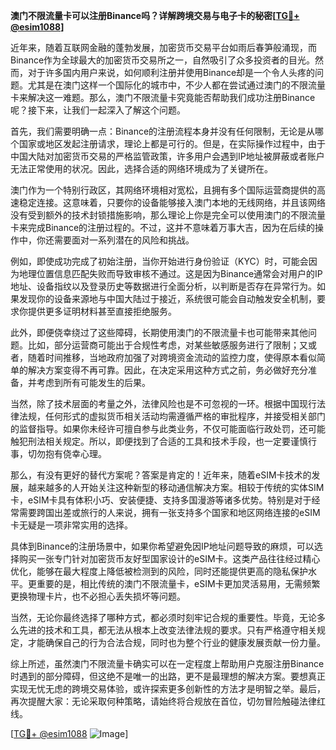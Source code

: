 **澳门不限流量卡可以注册Binance吗？详解跨境交易与电子卡的秘密[[TG💪+ @esim1088](https://t.me/s/esim1088)]**

近年来，随着互联网金融的蓬勃发展，加密货币交易平台如雨后春笋般涌现，而Binance作为全球最大的加密货币交易所之一，自然吸引了众多投资者的目光。然而，对于许多国内用户来说，如何顺利注册并使用Binance却是一个令人头疼的问题。尤其是在澳门这样一个国际化的城市中，不少人都在尝试通过澳门的不限流量卡来解决这一难题。那么，澳门不限流量卡究竟能否帮助我们成功注册Binance呢？接下来，让我们一起深入了解这个问题。

首先，我们需要明确一点：Binance的注册流程本身并没有任何限制，无论是从哪个国家或地区发起注册请求，理论上都是可行的。但是，在实际操作过程中，由于中国大陆对加密货币交易的严格监管政策，许多用户会遇到IP地址被屏蔽或者账户无法正常使用的状况。因此，选择合适的网络环境成为了关键所在。

澳门作为一个特别行政区，其网络环境相对宽松，且拥有多个国际运营商提供的高速稳定连接。这意味着，只要你的设备能够接入澳门本地的无线网络，并且该网络没有受到额外的技术封锁措施影响，那么理论上你是完全可以使用澳门的不限流量卡来完成Binance的注册过程的。不过，这并不意味着万事大吉，因为在后续的操作中，你还需要面对一系列潜在的风险和挑战。

例如，即使成功完成了初始注册，当你开始进行身份验证（KYC）时，可能会因为地理位置信息匹配失败而导致审核不通过。这是因为Binance通常会对用户的IP地址、设备指纹以及登录历史等数据进行全面分析，以判断是否存在异常行为。如果发现你的设备来源地与中国大陆过于接近，系统很可能会自动触发安全机制，要求你提供更多证明材料甚至直接拒绝服务。

此外，即便侥幸绕过了这些障碍，长期使用澳门的不限流量卡也可能带来其他问题。比如，部分运营商可能出于合规性考虑，对某些敏感服务进行了限制；又或者，随着时间推移，当地政府加强了对跨境资金流动的监控力度，使得原本看似简单的解决方案变得不再可靠。因此，在决定采用这种方式之前，务必做好充分准备，并考虑到所有可能发生的后果。

当然，除了技术层面的考量之外，法律风险也是不可忽视的一环。根据中国现行法律法规，任何形式的虚拟货币相关活动均需遵循严格的审批程序，并接受相关部门的监督指导。如果你未经许可擅自参与此类业务，不仅可能面临行政处罚，还可能触犯刑法相关规定。所以，即便找到了合适的工具和技术手段，也一定要谨慎行事，切勿抱有侥幸心理。

那么，有没有更好的替代方案呢？答案是肯定的！近年来，随着eSIM卡技术的发展，越来越多的人开始关注这种新型的移动通信解决方案。相较于传统的实体SIM卡，eSIM卡具有体积小巧、安装便捷、支持多国漫游等诸多优势。特别是对于经常需要跨国出差或旅行的人来说，拥有一张支持多个国家和地区网络连接的eSIM卡无疑是一项非常实用的选择。

具体到Binance的注册场景中，如果你希望避免因IP地址问题导致的麻烦，可以选择购买一张专门针对加密货币友好型国家设计的eSIM卡。这类产品往往经过精心优化，能够在最大程度上降低被检测到的风险，同时还能提供更高的隐私保护水平。更重要的是，相比传统的澳门不限流量卡，eSIM卡更加灵活易用，无需频繁更换物理卡片，也不必担心丢失损坏等问题。

当然，无论你最终选择了哪种方式，都必须时刻牢记合规的重要性。毕竟，无论多么先进的技术和工具，都无法从根本上改变法律法规的要求。只有严格遵守相关规定，才能确保自己的行为合法合规，同时也为整个行业的健康发展贡献一份力量。

综上所述，虽然澳门不限流量卡确实可以在一定程度上帮助用户克服注册Binance时遇到的部分障碍，但这绝不是唯一的出路，更不是最理想的解决方案。要想真正实现无忧无虑的跨境交易体验，或许探索更多创新性的方法才是明智之举。最后，再次提醒大家：无论采取何种策略，请始终将合规放在首位，切勿冒险触碰法律红线。

[[TG💪+ @esim1088](https://t.me/s/esim1088) ![Image](https://i.postimg.cc/4NQfJmqS/Snipaste-2025-05-13-00-14-12.png)]